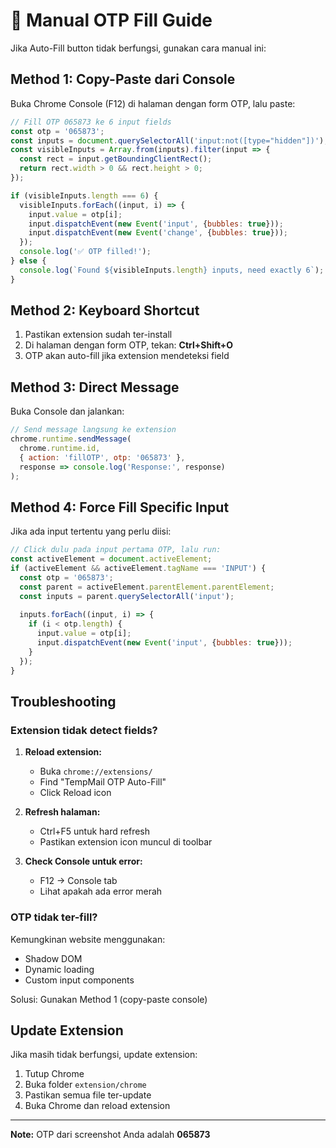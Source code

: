 # 🔧 Manual OTP Fill Guide

Jika Auto-Fill button tidak berfungsi, gunakan cara manual ini:

## Method 1: Copy-Paste dari Console

Buka Chrome Console (F12) di halaman dengan form OTP, lalu paste:

```javascript
// Fill OTP 065873 ke 6 input fields
const otp = '065873';
const inputs = document.querySelectorAll('input:not([type="hidden"])');
const visibleInputs = Array.from(inputs).filter(input => {
  const rect = input.getBoundingClientRect();
  return rect.width > 0 && rect.height > 0;
});

if (visibleInputs.length === 6) {
  visibleInputs.forEach((input, i) => {
    input.value = otp[i];
    input.dispatchEvent(new Event('input', {bubbles: true}));
    input.dispatchEvent(new Event('change', {bubbles: true}));
  });
  console.log('✅ OTP filled!');
} else {
  console.log(`Found ${visibleInputs.length} inputs, need exactly 6`);
}
```

## Method 2: Keyboard Shortcut

1. Pastikan extension sudah ter-install
2. Di halaman dengan form OTP, tekan: **Ctrl+Shift+O**
3. OTP akan auto-fill jika extension mendeteksi field

## Method 3: Direct Message

Buka Console dan jalankan:

```javascript
// Send message langsung ke extension
chrome.runtime.sendMessage(
  chrome.runtime.id,
  { action: 'fillOTP', otp: '065873' },
  response => console.log('Response:', response)
);
```

## Method 4: Force Fill Specific Input

Jika ada input tertentu yang perlu diisi:

```javascript
// Click dulu pada input pertama OTP, lalu run:
const activeElement = document.activeElement;
if (activeElement && activeElement.tagName === 'INPUT') {
  const otp = '065873';
  const parent = activeElement.parentElement.parentElement;
  const inputs = parent.querySelectorAll('input');
  
  inputs.forEach((input, i) => {
    if (i < otp.length) {
      input.value = otp[i];
      input.dispatchEvent(new Event('input', {bubbles: true}));
    }
  });
}
```

## Troubleshooting

### Extension tidak detect fields?

1. **Reload extension:**
   - Buka `chrome://extensions/`
   - Find "TempMail OTP Auto-Fill"
   - Click Reload icon

2. **Refresh halaman:**
   - Ctrl+F5 untuk hard refresh
   - Pastikan extension icon muncul di toolbar

3. **Check Console untuk error:**
   - F12 → Console tab
   - Lihat apakah ada error merah

### OTP tidak ter-fill?

Kemungkinan website menggunakan:
- Shadow DOM
- Dynamic loading
- Custom input components

Solusi: Gunakan Method 1 (copy-paste console)

## Update Extension

Jika masih tidak berfungsi, update extension:

1. Tutup Chrome
2. Buka folder `extension/chrome`
3. Pastikan semua file ter-update
4. Buka Chrome dan reload extension

---

**Note:** OTP dari screenshot Anda adalah **065873**
